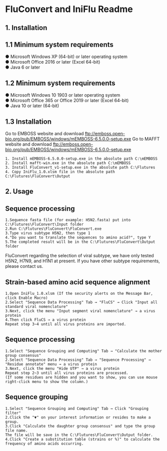 # FluConvert and IniFlu Readme
## 1. Installation
## 1.1 Minimum system requirements
● Microsoft Windows XP (64-bit) or later operating system  
● Microsoft Office 2016 or later (Excel 64-bit)  
● Java 6 or later  
## 1.2 Minimum system requirements
● Microsoft Windows 10 1903 or later operating system  
● Microsoft Office 365 or Office 2019 or later (Excel 64-bit)  
● Java 10 or later (64-bit)  
## 1.3 Installation
Go to EMBOSS website and download ftp://emboss.open-bio.org/pub/EMBOSS/windows/mEMBOSS-6.5.0.0-setup.exe
Go to MAFFT website and download ftp://emboss.open-bio.org/pub/EMBOSS/windows/mEMBOSS-6.5.0.0-setup.exe
```
1. Install mEMBOSS-6.5.0.0-setup.exe in the absolute path C:\mEMBOSS
2. Install mafft-win.exe in the absolute path C:\mEMBOSS
3. Install FluConvert_v1-setup.exe in the absolute path C:\Flutures
4. Copy IniFlu_1.0.xlsm file in the absolute path C:\Flutures\FluConvert\Output
```
## 2. Usage
## Sequence processing
```
1.Sequence fasta file (for example: H5N2.fasta) put into C:\Flutures\FluConvert\Input folder
2.Run C:\Flutures\FluConvert\FluConvert.exe
3.Type virus subtype H5N2, then type 1
4."Do you want to translate the sequences to amino acid?", type Y
5.The completed result will be in the C:\Flutures\FluConvert\Output folder
```
FluConvert regarding the selection of viral subtype, we have only tested H5N2, H7N9, and H1N1 at present.
If you have other subtype requirements, please contact us.
## Strain-based amino acid sequence alignment
```
1.Open IniFlu_1.0.xlsm (If the security alerts on the Message Bar, click Enable Macro)
2.Select "Sequence Data Processing" Tab → "FluCS" → Click "Input all standard viral nomenclature"
3.Next, click the menu "Input segment viral nomenclature" → a virus protein
4.Then click FluCS → a virus protein
Repeat step 3~4 until all virus proteins are imported.
```
## Sequence processing
```
1.Select "Sequence Grouping and Computing" Tab → "Calculate the mother group consensus"
2.Select "Sequence Data Processing" Tab → "Sequence Processing" → "Residue annotate" menu → a virus protein
3.Next, click the menu "Hide UTP" → a virus protein
Repeat step 2~3 until all virus proteins are processed. 
(If some residues are hidden and you want to show, you can use mouse right-click menu to show the column.)
```
## Sequence grouping
```
1.Select "Sequence Grouping and Computing" Tab → Click "Grouping filter"
2.Click the "▼" on your interest information or resides to make a group.
3.Click "Calculate the daughter group consensus" and type the group file name.
The file will be save in the C:\Flutures\FluConvert\Output folder.
4.Click "Create a substitution table (strains or %)" to calculate the frequency of amino acids occurring.
```
